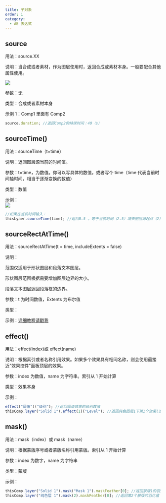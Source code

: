 ```yaml
---
title: 子对象
order: 1
category:
  - AE 表达式
---
```


## source

用法：source.XX

说明：当合成或者素材，作为图层使用时，返回合成或素材本身。一般要配合其他属性使用。

![](https://cdn.yuelili.com/20211024140901.png)

参数：无

类型：合成或者素材本身

示例 1：Comp1 里面有 Comp2

```javascript
source.duration; //返回Comp2的持续时间：40（s）
```

## sourceTime()

用法：sourceTime（t=time）

说明：返回图层源当前的时间值。

参数：t=time，为数值。你可以写具体的数值，或者写个 time（time 代表当前时间轴时间，相当于逐渐变换的数值）

类型：数值

示例：  
![](https://mir.yuelili.com/wp-content/uploads/user/AE/expression/a-z/sourceTime1.png)

```javascript
//如果在当前时间输入：
thisLyaer.sourceTime(time); //返回0.5 。等于当前时间（2.5）减去图层源起点（2） = 2.5-2 =0.5
```

## sourceRectAtTime()

用法：sourceRectAtTime(t = time, includeExtents = false)

说明：

范围仅适用于形状图层和段落文本图层。

形状图层范围根据需要增加图层边界的大小。

段落文本图层返回段落框的边界。

参数：t 为时间数值，Extents 为布尔值

类型：

示例：[详细教程请戳我](https://www.yuelili.com/?p=10443)

## effect()

用法：effect(index)或 effect(name)

说明：根据索引或者名称引用效果。如果多个效果具有相同名称，则会使用最接近"效果控件"面板顶层的效果。

参数：index 为数值，name 为字符串。索引从 1 开始计算

类型：效果本身

示例：

```javascript
effect("阈值")("级别"); //返回阈值效果的级别数值
thisComp.layer("Solid 1").effect(1)("Level"); //返回纯色图层1下第1个效果(当然还是阈值啦)的level(级别)数值
```

## mask()

用法：mask（index）或 mask（name）

说明：根据蒙版序号或者蒙版名称引用蒙版。索引从 1 开始计算

参数：index 为数字，name 为字符串

类型：蒙版

示例：

```javascript
thisComp.layer("Solid 1").mask("Mask 1").maskFeather[0]; //返回蒙版1的羽化值
thisComp.layer("纯色层 1").mask(2).maskFeather[0]; //返回第2个蒙版的羽化值
```
